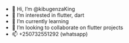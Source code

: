 - 👋 Hi, I’m @kibugenzaKing
- 👀 I’m interested in flutter, dart
- 🌱 I’m currently learning
- 💞️ I’m looking to collaborate on flutter projects
- 📫 +250732551292 (whatsapp)

<!---
kibugenzaKing/kibugenzaKing is a ✨ special ✨ repository because its `README.md` (this file) appears on your GitHub profile.
You can click the Preview link to take a look at your changes.
--->
